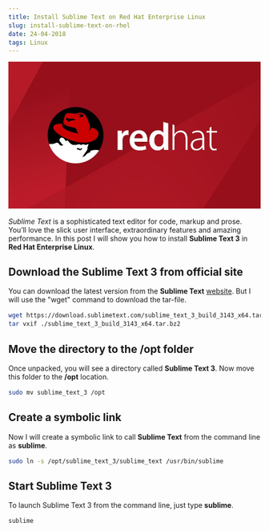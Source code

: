 ```yaml
---
title: Install Sublime Text on Red Hat Enterprise Linux
slug: install-sublime-text-on-rhel
date: 24-04-2018
tags: Linux
---
```


![Install Sublime Text on Red Hat Enterprise Linux](media/header.jpg)

*Sublime Text* is a sophisticated text editor for code, markup and prose.
You’ll love the slick user interface, extraordinary features and amazing performance. 
In this post I will show you how to install **Sublime Text 3** in **Red Hat Enterprise Linux**.

## Download the Sublime Text 3 from official site
You can download the latest version from the **Sublime Text** [website](https://www.sublimetext.com).
But I will use the "wget" command to download the tar-file.

```bash
wget https://download.sublimetext.com/sublime_text_3_build_3143_x64.tar.bz2
tar vxif ./sublime_text_3_build_3143_x64.tar.bz2
```

## Move the directory to the **/opt** folder
Once unpacked, you will see a directory called **Sublime Text 3**. 
Now move this folder to the **/opt** location. 

```bash
sudo mv sublime_text_3 /opt
```

## Create a symbolic link
Now I will create a symbolic link to call **Sublime Text** from the command line as **sublime**.

```bash
sudo ln -s /opt/sublime_text_3/sublime_text /usr/bin/sublime
```

## Start Sublime Text 3
To launch Sublime Text 3 from the command line, just type **sublime**.

```bash
sublime
```